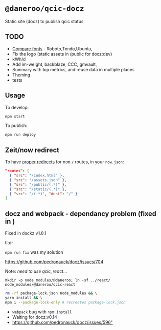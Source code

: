 # `@daneroo/qcic-docz`

Static site  (docz) to publish qcic status

## TODO

- [Compare fonts](http://classic.typetester.org/) - Roboto,Tondo,Ubuntu,
- Fix the logo (static assets in /public for docz:dev)
- kWh/d
- Add im-weight, backblaze, CCC, gmvault,
- Summary with top metrics, and reuse data in multiple places
- Theming
- tests

## Usage

To develop:

```bash
npm start
```

To publish:

```bash
npm run deploy
```

## Zeit/now redirect

To have [proper redirects](https://zeit.co/docs/v2/deployments/routes/) 
for non `/` routes, in your `now.json`:

```json
"routes": [
  { "src": "/index.html" },
  { "src": "/assets.json" },
  { "src": "/public/(.*)" },
  { "src": "/static/(.*)" },
  { "src": "/(.*)", "dest": "/" }
]
```

## docz and webpack - dependancy problem (fixed in )

Fixed in dockz v1.0.1

tl;dr  

`npm run fix`  was my solution

<https://github.com/pedronauck/docz/issues/704>

Note: _need to use qcic_react..._

`mkdir -p node_modules/@daneroo; ln -sf ../react/ node_modules/@daneroo/qcic-react`

```bash
rm -rf package-lock.json node_modules && \
yarn install && \
npm i --package-lock-only # recreates package-lock.json
```

- `webpack` bug with `npm install`  
- Waiting for docz:v0.14
- <https://github.com/pedronauck/docz/issues/596">
